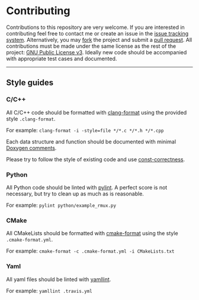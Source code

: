 # Contributing

Contributions to this repository are very welcome. If you are interested in contributing feel free to contact me or create an issue in the [issue tracking system](https://github.com/rpreen/xcsf/issues). Alternatively, you may [fork](https://docs.github.com/en/github/getting-started-with-github/fork-a-repo) the project and submit a [pull request](https://docs.github.com/en/github/collaborating-with-issues-and-pull-requests/creating-a-pull-request-from-a-fork). All contributions must be made under the same license as the rest of the project: [GNU Public License v3](http://www.gnu.org/licenses/gpl-3.0). Ideally new code should be accompanied with appropriate test cases and documented.

*******************************************************************************

## Style guides

### C/C++

All C/C++ code should be formatted with [clang-format](https://clang.llvm.org/docs/ClangFormat.html) using the provided style `.clang-format`.

For example: `clang-format -i -style=file */*.c */*.h */*.cpp`

Each data structure and function should be documented with minimal [Doxygen comments](https://www.doxygen.nl/manual/docblocks.html).

Please try to follow the style of existing code and use [const-correctness](https://en.wikipedia.org/wiki/Const_(computer_programming)).

### Python

All Python code should be linted with [pylint](https://www.pylint.org). A perfect score is not necessary, but try to clean up as much as is reasonable.

For example: `pylint python/example_rmux.py`

### CMake

All CMakeLists should be formatted with [cmake-format](https://github.com/cheshirekow/cmake_format) using the style `.cmake-format.yml`.

For example: `cmake-format -c .cmake-format.yml -i CMakeLists.txt`

### Yaml

All yaml files should be linted with [yamllint](https://github.com/adrienverge/yamllint).

For example: `yamllint .travis.yml`
